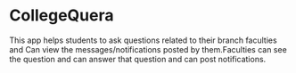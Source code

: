 # CollegeQuera
This app helps students to ask questions related to their branch faculties and Can view the messages/notifications posted by them.Faculties can see the question and can answer that question and can post notifications.
